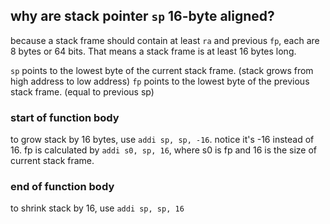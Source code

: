 ## why are stack pointer `sp` 16-byte aligned?
because a stack frame should contain at least `ra` and previous `fp`, each are 8 bytes or 64 bits.
That means a stack frame is at least 16 bytes long.

`sp` points to the lowest byte of the current stack frame. (stack grows from high address to low address)
`fp` points to the lowest byte of the previous stack frame. (equal to previous sp)

### start of function body
to grow stack by 16 bytes, use `addi sp, sp, -16`. notice it's -16 instead of 16.
fp is calculated by `addi s0, sp, 16`, where s0 is fp and 16 is the size of current stack frame.

### end of function body
to shrink stack by 16, use `addi sp, sp, 16`
